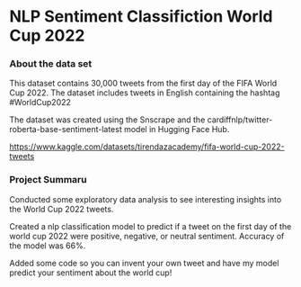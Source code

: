 # NLP Sentiment Classifiction World Cup 2022

### About the data set

This dataset contains 30,000 tweets from the first day of the FIFA World Cup 2022. The dataset includes tweets in English containing the hashtag #WorldCup2022

The dataset was created using the Snscrape and the cardiffnlp/twitter-roberta-base-sentiment-latest model in Hugging Face Hub.

https://www.kaggle.com/datasets/tirendazacademy/fifa-world-cup-2022-tweets

### Project Summaru 
Conducted some exploratory data analysis to see interesting insights into the World Cup 2022 tweets. 

Created  a nlp classification model to predict if a tweet on the first day of the world cup 2022 were positive, negative, or neutral sentiment. Accuracy of the model was 66%. 

Added some code so you can invent your own tweet and have my model predict your sentiment about the world cup! 




 
